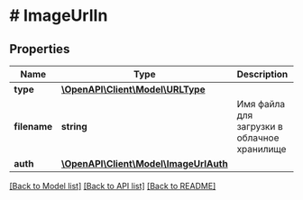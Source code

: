 # # ImageUrlIn

## Properties

Name | Type | Description | Notes
------------ | ------------- | ------------- | -------------
**type** | [**\OpenAPI\Client\Model\URLType**](URLType.md) |  | [optional]
**filename** | **string** | Имя файла для загрузки в облачное хранилище | [optional]
**auth** | [**\OpenAPI\Client\Model\ImageUrlAuth**](ImageUrlAuth.md) |  | [optional]

[[Back to Model list]](../../README.md#models) [[Back to API list]](../../README.md#endpoints) [[Back to README]](../../README.md)
